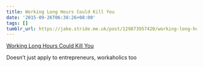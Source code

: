 ```yaml
---
title: Working Long Hours Could Kill You
date: '2015-09-26T06:38:26+08:00'
tags: []
tumblr_url: https://jake.stride.me.uk/post/129873957420/working-long-hours-could-kill-you
---
```

[Working Long Hours Could Kill You](http://www.entrepreneur.com/article/250898)  

Doesn’t just apply to entrepreneurs, workaholics too
